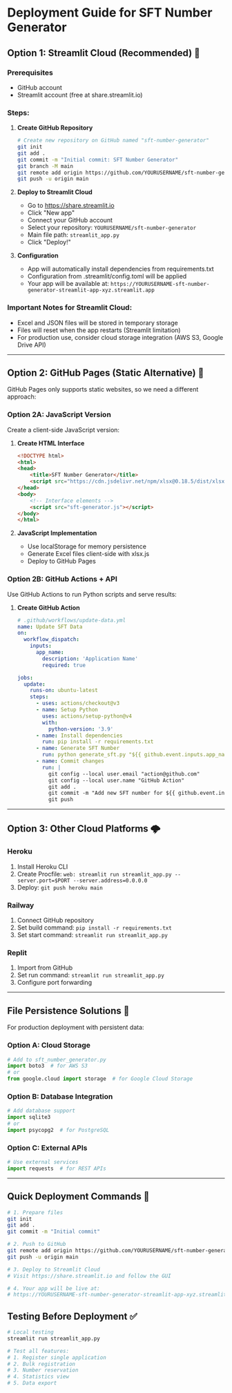 # Deployment Guide for SFT Number Generator

## Option 1: Streamlit Cloud (Recommended) 🚀

### Prerequisites
- GitHub account
- Streamlit account (free at share.streamlit.io)

### Steps:

1. **Create GitHub Repository**
   ```bash
   # Create new repository on GitHub named "sft-number-generator"
   git init
   git add .
   git commit -m "Initial commit: SFT Number Generator"
   git branch -M main
   git remote add origin https://github.com/YOURUSERNAME/sft-number-generator.git
   git push -u origin main
   ```

2. **Deploy to Streamlit Cloud**
   - Go to https://share.streamlit.io
   - Click "New app"
   - Connect your GitHub account
   - Select your repository: `YOURUSERNAME/sft-number-generator`
   - Main file path: `streamlit_app.py`
   - Click "Deploy!"

3. **Configuration**
   - App will automatically install dependencies from requirements.txt
   - Configuration from .streamlit/config.toml will be applied
   - Your app will be available at: `https://YOURUSERNAME-sft-number-generator-streamlit-app-xyz.streamlit.app`

### Important Notes for Streamlit Cloud:
- Excel and JSON files will be stored in temporary storage
- Files will reset when the app restarts (Streamlit limitation)
- For production use, consider cloud storage integration (AWS S3, Google Drive API)

---

## Option 2: GitHub Pages (Static Alternative) 📄

GitHub Pages only supports static websites, so we need a different approach:

### Option 2A: JavaScript Version

Create a client-side JavaScript version:

1. **Create HTML Interface**
   ```html
   <!DOCTYPE html>
   <html>
   <head>
       <title>SFT Number Generator</title>
       <script src="https://cdn.jsdelivr.net/npm/xlsx@0.18.5/dist/xlsx.full.min.js"></script>
   </head>
   <body>
       <!-- Interface elements -->
       <script src="sft-generator.js"></script>
   </body>
   </html>
   ```

2. **JavaScript Implementation**
   - Use localStorage for memory persistence
   - Generate Excel files client-side with xlsx.js
   - Deploy to GitHub Pages

### Option 2B: GitHub Actions + API

Use GitHub Actions to run Python scripts and serve results:

1. **Create GitHub Action**
   ```yaml
   # .github/workflows/update-data.yml
   name: Update SFT Data
   on:
     workflow_dispatch:
       inputs:
         app_name:
           description: 'Application Name'
           required: true

   jobs:
     update:
       runs-on: ubuntu-latest
       steps:
         - uses: actions/checkout@v3
         - name: Setup Python
           uses: actions/setup-python@v4
           with:
             python-version: '3.9'
         - name: Install dependencies
           run: pip install -r requirements.txt
         - name: Generate SFT Number
           run: python generate_sft.py "${{ github.event.inputs.app_name }}"
         - name: Commit changes
           run: |
             git config --local user.email "action@github.com"
             git config --local user.name "GitHub Action"
             git add .
             git commit -m "Add new SFT number for ${{ github.event.inputs.app_name }}"
             git push
   ```

---

## Option 3: Other Cloud Platforms 🌩️

### Heroku
1. Install Heroku CLI
2. Create Procfile: `web: streamlit run streamlit_app.py --server.port=$PORT --server.address=0.0.0.0`
3. Deploy: `git push heroku main`

### Railway
1. Connect GitHub repository
2. Set build command: `pip install -r requirements.txt`
3. Set start command: `streamlit run streamlit_app.py`

### Replit
1. Import from GitHub
2. Set run command: `streamlit run streamlit_app.py`
3. Configure port forwarding

---

## File Persistence Solutions 💾

For production deployment with persistent data:

### Option A: Cloud Storage
```python
# Add to sft_number_generator.py
import boto3  # for AWS S3
# or
from google.cloud import storage  # for Google Cloud Storage
```

### Option B: Database Integration
```python
# Add database support
import sqlite3
# or
import psycopg2  # for PostgreSQL
```

### Option C: External APIs
```python
# Use external services
import requests  # for REST APIs
```

---

## Quick Deployment Commands 🚀

```bash
# 1. Prepare files
git init
git add .
git commit -m "Initial commit"

# 2. Push to GitHub
git remote add origin https://github.com/YOURUSERNAME/sft-number-generator.git
git push -u origin main

# 3. Deploy to Streamlit Cloud
# Visit https://share.streamlit.io and follow the GUI

# 4. Your app will be live at:
# https://YOURUSERNAME-sft-number-generator-streamlit-app-xyz.streamlit.app
```

## Testing Before Deployment ✅

```bash
# Local testing
streamlit run streamlit_app.py

# Test all features:
# 1. Register single application
# 2. Bulk registration
# 3. Number reservation
# 4. Statistics view
# 5. Data export
```
